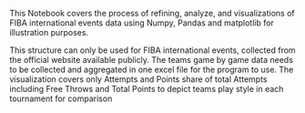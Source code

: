 This Notebook covers the process of refining, analyze, and visualizations of FIBA international events data using Numpy, Pandas and matplotlib for illustration purposes.

This structure can only be used for FIBA international events, collected from the official website available publicly.
The teams game by game data needs to be collected and aggregated in one excel file for the program to use.
The visualization covers only Attempts and Points share of total Attempts including Free Throws and Total Points to depict teams play style in each tournament for comparison
